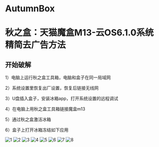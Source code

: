 # AutumnBox
# 秋之盒：天猫魔盒M13-云OS6.1.0系统精简去广告方法


## 开始破解
1）电脑上运行秋之盒工具箱，电脑和盒子在同一局域网

2）系统设置里恢复出厂设置，恢复后链接无线网

3）U盘插入盒子，安装冰箱app，打开系统设置的远程调试

4）在电脑上用秋之盒工具箱链接魔盒m13

5）通过秋之盒激活冰箱

6）盒子上打开冰箱冻结如下应用

![1](https://github.com/alantang1977/AutumnBox-/assets/107459091/93941de0-0a3b-4f09-88e0-da309d7ccaa4)
![2](https://github.com/alantang1977/AutumnBox-/assets/107459091/7814411d-5ebc-4287-8624-f9969939e649)
![3](https://github.com/alantang1977/AutumnBox-/assets/107459091/30be6251-6141-4b59-aadc-5ed1d3facfe8)
![4](https://github.com/alantang1977/AutumnBox-/assets/107459091/ed8965eb-31f7-4426-a82c-4c33efa557f4)
![5](https://github.com/alantang1977/AutumnBox-/assets/107459091/7912b0b6-50fb-4749-a369-f606366ad3ed)
![6](https://github.com/alantang1977/AutumnBox-/assets/107459091/f6dc8b8c-eb7b-46c3-a678-5dea411d8629)
![7](https://github.com/alantang1977/AutumnBox-/assets/107459091/f958d816-5e1b-4caf-ad78-ff2fa5b9c073)
![8](https://github.com/alantang1977/AutumnBox-/assets/107459091/5c442840-0f5c-4601-909f-b7247bd686ff)
